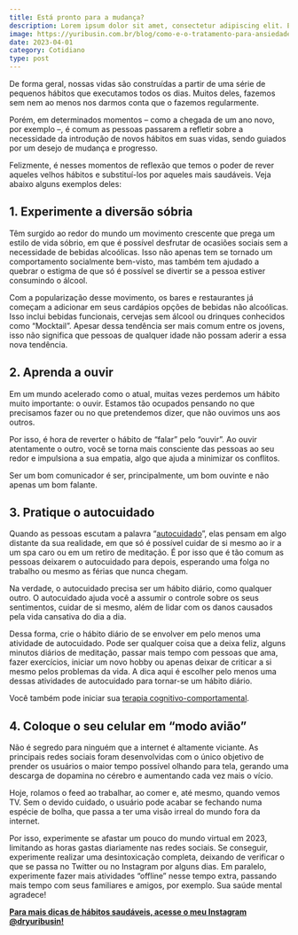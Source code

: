 ```yaml
---
title: Está pronto para a mudança?
description: Lorem ipsum dolor sit amet, consectetur adipiscing elit. Etiam eu turpis molestie, dictum est.
image: https://yuribusin.com.br/blog/como-e-o-tratamento-para-ansiedade-na-terapia-cognitivo-comportamental.jpg
date: 2023-04-01
category: Cotidiano
type: post
---
```


De forma geral, nossas vidas são construídas a partir de uma série de pequenos hábitos que executamos todos os dias. Muitos deles, fazemos sem nem ao menos nos darmos conta que o fazemos regularmente.

Porém, em determinados momentos – como a chegada de um ano novo, por exemplo –, é comum as pessoas passarem a refletir sobre a necessidade da introdução de novos hábitos em suas vidas, sendo guiados por um desejo de mudança e progresso.

Felizmente, é nesses momentos de reflexão que temos o poder de rever aqueles velhos hábitos e substituí-los por aqueles mais saudáveis. Veja abaixo alguns exemplos deles:

## 1. Experimente a diversão sóbria

Têm surgido ao redor do mundo um movimento crescente que prega um estilo de vida sóbrio, em que é possível desfrutar de ocasiões sociais sem a necessidade de bebidas alcoólicas. Isso não apenas tem se tornado um comportamento socialmente bem-visto, mas também tem ajudado a quebrar o estigma de que só é possível se divertir se a pessoa estiver consumindo o álcool.

Com a popularização desse movimento, os bares e restaurantes já começam a adicionar em seus cardápios opções de bebidas não alcoólicas. Isso inclui bebidas funcionais, cervejas sem álcool ou drinques conhecidos como “Mocktail”. Apesar dessa tendência ser mais comum entre os jovens, isso não significa que pessoas de qualquer idade não possam aderir a essa nova tendência.

## 2. Aprenda a ouvir

Em um mundo acelerado como o atual, muitas vezes perdemos um hábito muito importante: o ouvir. Estamos tão ocupados pensando no que precisamos fazer ou no que pretendemos dizer, que não ouvimos uns aos outros.

Por isso, é hora de reverter o hábito de “falar” pelo “ouvir”. Ao ouvir atentamente o outro, você se torna mais consciente das pessoas ao seu redor e impulsiona a sua empatia, algo que ajuda a minimizar os conflitos.

Ser um bom comunicador é ser, principalmente, um bom ouvinte e não apenas um bom falante.

## 3. Pratique o autocuidado

Quando as pessoas escutam a palavra “[autocuidado](https://yuribusin.com.br/5-formas-praticas-de-promover-o-autocuidado/)”, elas pensam em algo distante da sua realidade, em que só é possível cuidar de si mesmo ao ir a um spa caro ou em um retiro de meditação. É por isso que é tão comum as pessoas deixarem o autocuidado para depois, esperando uma folga no trabalho ou mesmo as férias que nunca chegam.

Na verdade, o autocuidado precisa ser um hábito diário, como qualquer outro. O autocuidado ajuda você a assumir o controle sobre os seus sentimentos, cuidar de si mesmo, além de lidar com os danos causados pela vida cansativa do dia a dia.

Dessa forma, crie o hábito diário de se envolver em pelo menos uma atividade de autocuidado. Pode ser qualquer coisa que a deixa feliz, alguns minutos diários de meditação, passar mais tempo com pessoas que ama, fazer exercícios, iniciar um novo hobby ou apenas deixar de criticar a si mesmo pelos problemas da vida. A dica aqui é escolher pelo menos uma dessas atividades de autocuidado para tornar-se um hábito diário.

Você também pode iniciar sua [terapia cognitivo-comportamental](https://yuribusin.com.br/).

## 4. Coloque o seu celular em “modo avião”

Não é segredo para ninguém que a internet é altamente viciante. As principais redes sociais foram desenvolvidas com o único objetivo de prender os usuários o maior tempo possível olhando para tela, gerando uma descarga de dopamina no cérebro e aumentando cada vez mais o vício.

Hoje, rolamos o feed ao trabalhar, ao comer e, até mesmo, quando vemos TV. Sem o devido cuidado, o usuário pode acabar se fechando numa espécie de bolha, que passa a ter uma visão irreal do mundo fora da internet.

Por isso, experimente se afastar um pouco do mundo virtual em 2023, limitando as horas gastas diariamente nas redes sociais. Se conseguir, experimente realizar uma desintoxicação completa, deixando de verificar o que se passa no Twitter ou no Instagram por alguns dias. Em paralelo, experimente fazer mais atividades “offline” nesse tempo extra, passando mais tempo com seus familiares e amigos, por exemplo. Sua saúde mental agradece!

**[Para mais dicas de hábitos saudáveis, acesse o meu Instagram @dryuribusin!](https://www.instagram.com/dryuribusin/)**
